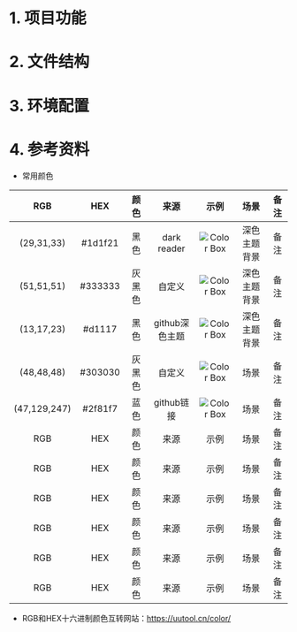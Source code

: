 # 1. 项目功能


# 2. 文件结构



# 3. 环境配置



# 4. 参考资料

- 常用颜色

| RGB       | HEX       | 颜色      | 来源      | 示例      | 场景     | 备注      |
|:---------:|:---------:|:---------:|:---------:|:---------:|:---------:|:---------:|
| (29,31,33)       | #1d1f21       | 黑色    | dark reader    | ![Color Box](https://via.placeholder.com/60/1d1f21/000000?text=+)         | 深色主题背景   |  备注     |
| (51,51,51)       | #333333       | 灰黑色      | 自定义      |  ![Color Box](https://via.placeholder.com/60/333333/000000?text=+)      | 深色主题背景   | 备注      |
| (13,17,23)      |  #d1117        | 黑色      | github深色主题      | ![Color Box](https://via.placeholder.com/60/d1117/000000?text=+)     | 深色主题背景     | 备注      |
| (48,48,48)       | #303030       | 灰黑色      | 自定义      | ![Color Box](https://via.placeholder.com/60/303030/000000?text=+)      | 场景     | 备注      |
| (47,129,247)      | #2f81f7       |蓝色      | github链接      | ![Color Box](https://via.placeholder.com/60/2f81f7/000000?text=+)      | 场景     | 备注      |
| RGB       | HEX       | 颜色      | 来源      | 示例      | 场景     | 备注      |
| RGB       | HEX       | 颜色      | 来源      | 示例      | 场景     | 备注      |
| RGB       | HEX       | 颜色      | 来源      | 示例      | 场景     | 备注      |
| RGB       | HEX       | 颜色      | 来源      | 示例      | 场景     | 备注      |
| RGB       | HEX       | 颜色      | 来源      | 示例      | 场景     | 备注      |
| RGB       | HEX       | 颜色      | 来源      | 示例      | 场景     | 备注      |



- RGB和HEX十六进制颜色互转网站：https://uutool.cn/color/






